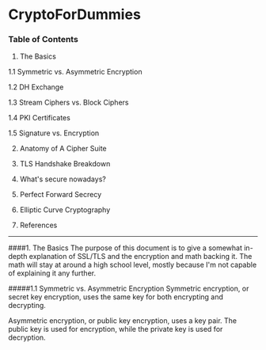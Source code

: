 # CryptoForDummies

### Table of Contents

1. The Basics

  1.1 Symmetric vs. Asymmetric Encryption
     
  1.2 DH Exchange
     
  1.3 Stream Ciphers vs. Block Ciphers
     
  1.4 PKI Certificates
     
  1.5 Signature vs. Encryption

2. Anatomy of A Cipher Suite

3. TLS Handshake Breakdown

4. What's secure nowadays?

5. Perfect Forward Secrecy

6. Elliptic Curve Cryptography

7. References
***
####1. The Basics
The purpose of this document is to give a somewhat in-depth explanation of SSL/TLS and the encryption and math backing it. The math will stay at around a high school level, mostly because I'm not capable of explaining it any further.

  #####1.1 Symmetric vs. Asymmetric Encryption
  Symmetric encryption, or secret key encryption, uses the same key for both encrypting and decrypting.
  
  Asymmetric encryption, or public key encryption, uses a key pair. The public key is used for encryption, while the private key is used for decryption.
